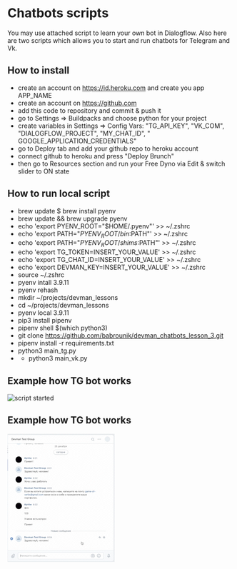 # Chatbots scripts

You may use attached script to learn your own bot in Dialogflow.
Also here are two scripts which allows you to start and run chatbots for Telegram and Vk.

## How to install

* create an account on https://id.heroku.com and create you app APP_NAME
* create an account on https://github.com
* add this code to repository and commit & push it
* go to Settings => Buildpacks and choose python for your project
* create variables in Settings => Config Vars: "TG_API_KEY", "VK_COM", "DIALOGFLOW_PROJECT", "MY_CHAT_ID", "
  GOOGLE_APPLICATION_CREDENTIALS"
* go to Deploy tab and add your github repo to heroku account
* connect github to heroku and press "Deploy Brunch"
* then go to Resources section and run your Free Dyno via Edit & switch slider to ON state

## How to run local script

* brew update
  $ brew install pyenv
* brew update && brew upgrade pyenv
* echo 'export PYENV_ROOT="$HOME/.pyenv"' >> ~/.zshrc
* echo 'export PATH="$PYENV_ROOT/bin:$PATH"' >> ~/.zshrc
* echo 'export PATH="$PYENV_ROOT/shims:$PATH"' >> ~/.zshrc
* echo 'export TG_TOKEN=INSERT_YOUR_VALUE' >> ~/.zshrc
* echo 'export TG_CHAT_ID=INSERT_YOUR_VALUE' >> ~/.zshrc
* echo 'export DEVMAN_KEY=INSERT_YOUR_VALUE' >> ~/.zshrc
* source ~/.zshrc
* pyenv intall 3.9.11
* pyenv rehash
* mkdir ~/projects/devman_lessons
* cd ~/projects/devman_lessons
* pyenv local 3.9.11
* pip3 install pipenv
* pipenv shell $(which python3)
* git clone https://github.com/babrounik/devman_chatbots_lesson_3.git
* pipenv install -r requirements.txt
* python3 main_tg.py
*
    * python3 main_vk.py

## Example how TG bot works

![script started](https://github.com/babrounik/devman_chatbots_lesson_3/blob/master/img/tg_bot_example.gif?raw=true)

## Example how TG bot works

![script started](https://github.com/babrounik/devman_chatbots_lesson_3/blob/master/img/vk_bot_example.gif?raw=true)
